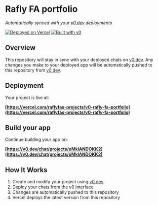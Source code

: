 # Rafly FA portfolio

*Automatically synced with your [v0.dev](https://v0.dev) deployments*

[![Deployed on Vercel](https://img.shields.io/badge/Deployed%20on-Vercel-black?style=for-the-badge&logo=vercel)](https://vercel.com/raflyfas-projects/v0-rafly-fa-portfolio)
[![Built with v0](https://img.shields.io/badge/Built%20with-v0.dev-black?style=for-the-badge)](https://v0.dev/chat/projects/oMklANDOKK2)

## Overview

This repository will stay in sync with your deployed chats on [v0.dev](https://v0.dev).
Any changes you make to your deployed app will be automatically pushed to this repository from [v0.dev](https://v0.dev).

## Deployment

Your project is live at:

**[https://vercel.com/raflyfas-projects/v0-rafly-fa-portfolio](https://vercel.com/raflyfas-projects/v0-rafly-fa-portfolio)**

## Build your app

Continue building your app on:

**[https://v0.dev/chat/projects/oMklANDOKK2](https://v0.dev/chat/projects/oMklANDOKK2)**

## How It Works

1. Create and modify your project using [v0.dev](https://v0.dev)
2. Deploy your chats from the v0 interface
3. Changes are automatically pushed to this repository
4. Vercel deploys the latest version from this repository